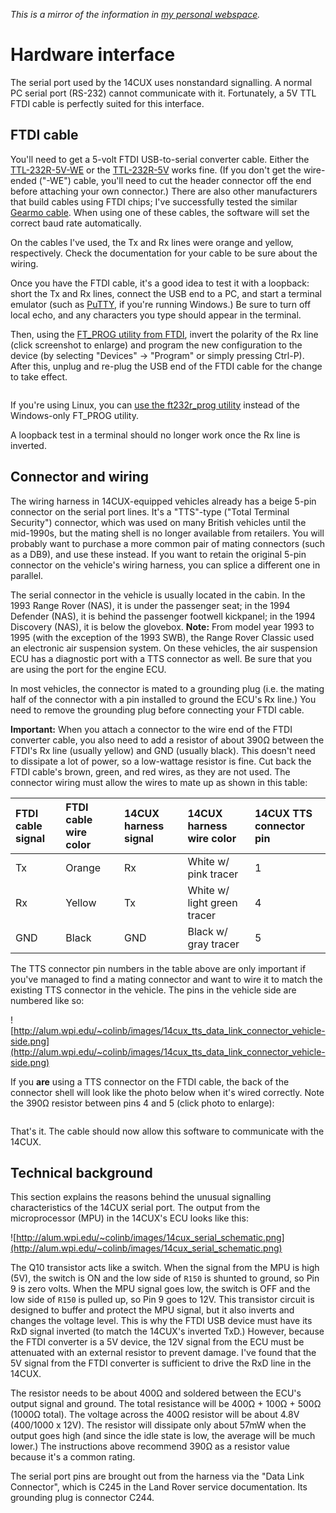 _This is a mirror of the information in [my personal webspace](http://alum.wpi.edu/~colinb/mems_interface.html)._

# Hardware interface #

The serial port used by the 14CUX uses nonstandard signalling. A normal PC serial port (RS-232) cannot communicate with it. Fortunately, a 5V TTL FTDI cable is perfectly suited for this interface.

## FTDI cable ##

You'll need to get a 5-volt FTDI USB-to-serial converter cable. Either the [TTL-232R-5V-WE](http://www.mouser.com/ProductDetail/FTDI/TTL-232R-5V-WE/?qs=OMDV80DKjRpkYYDGO9eaujGTH0wnKdmG) or the [TTL-232R-5V](http://www.mouser.com/ProductDetail/FTDI/TTL-232R-5V/?qs=OMDV80DKjRrD9MyCA82%252bP%252bSWgdIEaA5p) works fine. (If you don't get the wire-ended ("-WE") cable, you'll need to cut the header connector off the end before attaching your own connector.) There are also other manufacturers that build cables using FTDI chips; I've successfully tested the similar [Gearmo cable](http://www.amazon.com/USB-Header-Like-FTDI-TTL-232R-5V/dp/B004LC28G2/ref=pd_sxp_f_pt). When using one of these cables, the software will set the correct baud rate automatically.

On the cables I've used, the Tx and Rx lines were orange and yellow, respectively. Check the documentation for your cable to be sure about the wiring.

Once you have the FTDI cable, it's a good idea to test it with a loopback: short the Tx and Rx lines, connect the USB end to a PC, and start a terminal emulator (such as [PuTTY](http://www.chiark.greenend.org.uk/~sgtatham/putty/), if you're running Windows.) Be sure to turn off local echo, and any characters you type should appear in the terminal.

Then, using the [FT\_PROG utility from FTDI](http://www.ftdichip.com/Support/Utilities.htm#FT_Prog), invert the polarity of the Rx line (click screenshot to enlarge) and program the new configuration to the device (by selecting "Devices" -> "Program" or simply pressing Ctrl-P). After this, unplug and re-plug the USB end of the FTDI cable for the change to take effect.

![![](http://alum.wpi.edu/~colinb/images/ft_prog_tn.png)](http://alum.wpi.edu/~colinb/images/ft_prog.png)

If you're using Linux, you can [use the ft232r\_prog utility](ModifyFTDIFirmwareWithLinux.md) instead of the Windows-only FT\_PROG utility.

A loopback test in a terminal should no longer work once the Rx line is inverted.

## Connector and wiring ##

The wiring harness in 14CUX-equipped vehicles already has a beige 5-pin connector on the serial port lines. It's a "TTS"-type ("Total Terminal Security") connector, which was used on many British vehicles until the mid-1990s, but the mating shell is no longer available from retailers. You will probably want to purchase a more common pair of mating connectors (such as a DB9), and use these instead. If you want to retain the original 5-pin connector on the vehicle's wiring harness, you can splice a different one in parallel.

The serial connector in the vehicle is usually located in the cabin. In the 1993 Range Rover (NAS), it is under the passenger seat; in the 1994 Defender (NAS), it is behind the passenger footwell kickpanel; in the 1994 Discovery (NAS), it is below the glovebox. **Note:** From model year 1993 to 1995 (with the exception of the 1993 SWB), the Range Rover Classic used an electronic air suspension system. On these vehicles, the air suspension ECU has a diagnostic port with a TTS connector as well. Be sure that you are using the port for the engine ECU.

In most vehicles, the connector is mated to a grounding plug (i.e. the mating half of the connector with a pin installed to ground the ECU's Rx line.) You need to remove the grounding plug before connecting your FTDI cable.

**Important:** When you attach a connector to the wire end of the FTDI converter cable, you also need to add a resistor of about 390Ω between the FTDI's Rx line (usually yellow) and GND (usually black). This doesn't need to dissipate a lot of power, so a low-wattage resistor is fine. Cut back the FTDI cable's brown, green, and red wires, as they are not used. The connector wiring must allow the wires to mate up as shown in this table:

| **FTDI cable signal** | **FTDI cable wire color** | **14CUX harness signal** | **14CUX harness wire color** | **14CUX TTS connector pin** |
|:----------------------|:--------------------------|:-------------------------|:-----------------------------|:----------------------------|
|Tx|Orange|Rx|White w/ pink tracer|1 |
|Rx|Yellow|Tx|White w/ light green tracer|4 |
|GND|Black|GND|Black w/ gray tracer|5 |

The TTS connector pin numbers in the table above are only important if you've managed to find a mating connector and want to wire it to match the existing TTS connector in the vehicle. The pins in the vehicle side are numbered like so:

![http://alum.wpi.edu/~colinb/images/14cux_tts_data_link_connector_vehicle-side.png](http://alum.wpi.edu/~colinb/images/14cux_tts_data_link_connector_vehicle-side.png)

If you **are** using a TTS connector on the FTDI cable, the back of the connector shell will look like the photo below when it's wired correctly. Note the 390Ω resistor between pins 4 and 5 (click photo to enlarge):

![![](http://alum.wpi.edu/~colinb/images/ftdi_with_tts_rear_tn.jpg)](http://alum.wpi.edu/~colinb/images/ftdi_with_tts_rear.jpg)

That's it. The cable should now allow this software to communicate with the 14CUX.

## Technical background ##

This section explains the reasons behind the unusual signalling characteristics of the 14CUX serial port. The output from the microprocessor (MPU) in the 14CUX's ECU looks like this:

![http://alum.wpi.edu/~colinb/images/14cux_serial_schematic.png](http://alum.wpi.edu/~colinb/images/14cux_serial_schematic.png)

The Q10 transistor acts like a switch. When the signal from the MPU is high (5V), the switch is ON and the low side of `R150` is shunted to ground, so Pin 9 is zero volts. When the MPU signal goes low, the switch is OFF and the low side of `R150` is pulled up, so Pin 9 goes to 12V. This transistor circuit is designed to buffer and protect the MPU signal, but it also inverts and changes the voltage level. This is why the FTDI USB device must have its RxD signal inverted (to match the 14CUX's inverted TxD.) However, because the FTDI converter is a 5V device, the 12V signal from the ECU must be attenuated with an external resistor to prevent damage. I've found that the 5V signal from the FTDI converter is sufficient to drive the RxD line in the 14CUX.

The resistor needs to be about 400Ω and soldered between the ECU's output signal and ground. The total resistance will be 400Ω + 100Ω + 500Ω (1000Ω total). The voltage across the 400Ω resistor will be about 4.8V (400/1000 x 12V). The resistor will dissipate only about 57mW when the output goes high (and since the idle state is low, the average will be much lower.) The instructions above recommend 390Ω as a resistor value because it's a common rating.

The serial port pins are brought out from the harness via the "Data Link Connector", which is C245 in the Land Rover service documentation. Its grounding plug is connector C244.